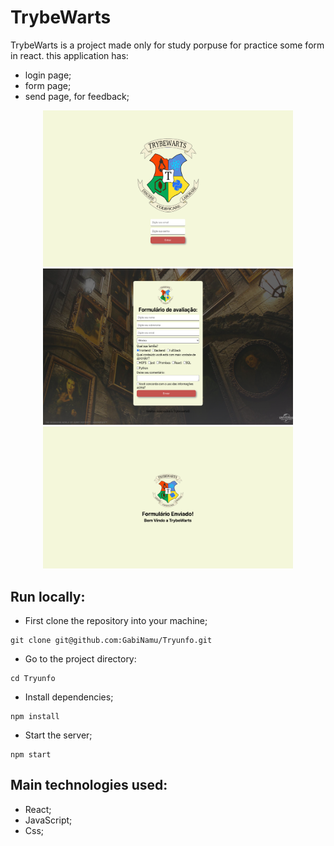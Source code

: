 # TrybeWarts

TrybeWarts is a project made only for study porpuse for practice some form in react. this application has:

- login page;
- form page;
- send page, for feedback;

<div align="center" display="inline">
<img src="./src/images/login.png" alt="login" width="400px" height="250px">
<img src="./src/images/form.png" alt="create" width="400px" height="250px">
<img src="./src/images/send.png" alt="cards" width="400px" heigth="450px">
</div>

## Run locally:
- First clone the repository into your machine;

```
git clone git@github.com:GabiNamu/Tryunfo.git
```

- Go to the project directory:
```
cd Tryunfo
```
 
- Install dependencies;

```
npm install
```
- Start the server;
```
npm start
```
## Main technologies used:
- React;
- JavaScript;
- Css;
